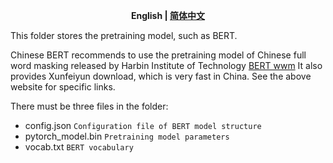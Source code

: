 <p align="center">
    <b> English | <a href="https://github.com/zjunlp/DeepKE/blob/main/pretrained/README_CN.md">简体中文</a> </b>
</p>

This folder stores the pretraining model, such as BERT.

Chinese BERT recommends to use the pretraining model of Chinese full word masking released by Harbin Institute of Technology [BERT wwm](https://github.com/ymcui/Chinese-BERT-wwm) It also provides Xunfeiyun download, which is very fast in China. See the above website for specific links.

There must be three files in the folder:

- config.json `Configuration file of BERT model structure`
- pytorch_model.bin `Pretraining model parameters`
- vocab.txt `BERT vocabulary`
